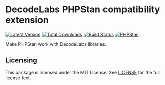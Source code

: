 # DecodeLabs PHPStan compatibility extension

[![Latest Version](https://img.shields.io/packagist/v/decodelabs/phpstan-decodeLabs.svg?style=flat-square)](https://packagist.org/packages/decodelabs/phpstan-decodeLabs)
[![Total Downloads](https://img.shields.io/packagist/dt/decodelabs/phpstan-decodeLabs.svg?style=flat-square)](https://packagist.org/packages/decodelabs/phpstan-decodeLabs)
[![Build Status](https://img.shields.io/travis/decodelabs/phpstan-decodeLabs/develop.svg?style=flat-square)](https://travis-ci.org/decodelabs/phpstan-decodeLabs)
[![PHPStan](https://img.shields.io/badge/PHPStan-enabled-44CC11.svg?longCache=true&style=flat-square)](https://github.com/phpstan/phpstan)

Make PHPStan work with DecodeLabs libraries.

## Licensing
This package is licensed under the MIT License. See [LICENSE](./LICENSE) for the full license text.
